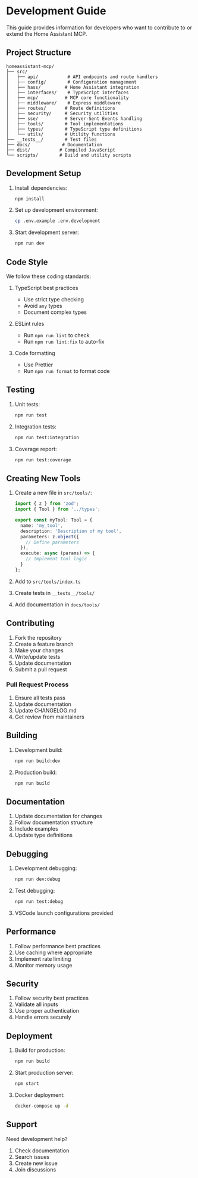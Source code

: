 # Development Guide

This guide provides information for developers who want to contribute to or extend the Home Assistant MCP.

## Project Structure

```
homeassistant-mcp/
├── src/
│   ├── api/           # API endpoints and route handlers
│   ├── config/        # Configuration management
│   ├── hass/         # Home Assistant integration
│   ├── interfaces/    # TypeScript interfaces
│   ├── mcp/          # MCP core functionality
│   ├── middleware/    # Express middleware
│   ├── routes/       # Route definitions
│   ├── security/     # Security utilities
│   ├── sse/          # Server-Sent Events handling
│   ├── tools/        # Tool implementations
│   ├── types/        # TypeScript type definitions
│   └── utils/        # Utility functions
├── __tests__/        # Test files
├── docs/            # Documentation
├── dist/           # Compiled JavaScript
└── scripts/        # Build and utility scripts
```

## Development Setup

1. Install dependencies:
   ```bash
   npm install
   ```

2. Set up development environment:
   ```bash
   cp .env.example .env.development
   ```

3. Start development server:
   ```bash
   npm run dev
   ```

## Code Style

We follow these coding standards:

1. TypeScript best practices
   - Use strict type checking
   - Avoid `any` types
   - Document complex types

2. ESLint rules
   - Run `npm run lint` to check
   - Run `npm run lint:fix` to auto-fix

3. Code formatting
   - Use Prettier
   - Run `npm run format` to format code

## Testing

1. Unit tests:
   ```bash
   npm run test
   ```

2. Integration tests:
   ```bash
   npm run test:integration
   ```

3. Coverage report:
   ```bash
   npm run test:coverage
   ```

## Creating New Tools

1. Create a new file in `src/tools/`:
   ```typescript
   import { z } from 'zod';
   import { Tool } from '../types';

   export const myTool: Tool = {
     name: 'my_tool',
     description: 'Description of my tool',
     parameters: z.object({
       // Define parameters
     }),
     execute: async (params) => {
       // Implement tool logic
     }
   };
   ```

2. Add to `src/tools/index.ts`
3. Create tests in `__tests__/tools/`
4. Add documentation in `docs/tools/`

## Contributing

1. Fork the repository
2. Create a feature branch
3. Make your changes
4. Write/update tests
5. Update documentation
6. Submit a pull request

### Pull Request Process

1. Ensure all tests pass
2. Update documentation
3. Update CHANGELOG.md
4. Get review from maintainers

## Building

1. Development build:
   ```bash
   npm run build:dev
   ```

2. Production build:
   ```bash
   npm run build
   ```

## Documentation

1. Update documentation for changes
2. Follow documentation structure
3. Include examples
4. Update type definitions

## Debugging

1. Development debugging:
   ```bash
   npm run dev:debug
   ```

2. Test debugging:
   ```bash
   npm run test:debug
   ```

3. VSCode launch configurations provided

## Performance

1. Follow performance best practices
2. Use caching where appropriate
3. Implement rate limiting
4. Monitor memory usage

## Security

1. Follow security best practices
2. Validate all inputs
3. Use proper authentication
4. Handle errors securely

## Deployment

1. Build for production:
   ```bash
   npm run build
   ```

2. Start production server:
   ```bash
   npm start
   ```

3. Docker deployment:
   ```bash
   docker-compose up -d
   ```

## Support

Need development help?
1. Check documentation
2. Search issues
3. Create new issue
4. Join discussions 
